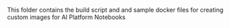 This folder contains the build script and and sample docker files for creating custom images for AI Platform Notebooks
